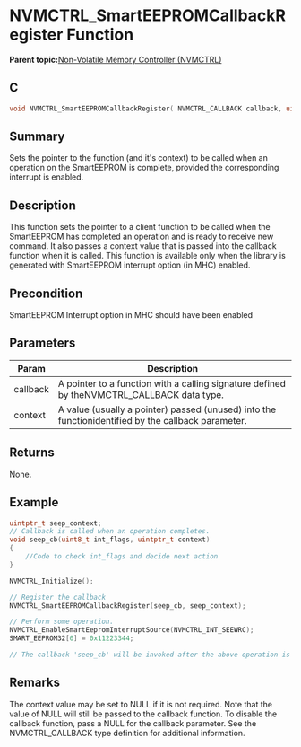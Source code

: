 # NVMCTRL\_SmartEEPROMCallbackRegister Function

**Parent topic:**[Non-Volatile Memory Controller \(NVMCTRL\)](GUID-BDDBCD3E-039E-4AB8-86D1-04EEA8A6AE67.md)

## C

```c
void NVMCTRL_SmartEEPROMCallbackRegister( NVMCTRL_CALLBACK callback, uintptr_t context )
```

## Summary

Sets the pointer to the function \(and it's context\) to be called when an operation on the SmartEEPROM is complete, provided the corresponding interrupt is enabled.

## Description

This function sets the pointer to a client function to be called when the SmartEEPROM has completed an operation and is ready to receive new command. It also passes a context value that is passed into the callback function when it is called. This function is available only when the library is generated with SmartEEPROM interrupt option \(in MHC\) enabled.

## Precondition

SmartEEPROM Interrupt option in MHC should have been enabled

## Parameters

|Param|Description|
|-----|-----------|
|callback|A pointer to a function with a calling signature defined by theNVMCTRL\_CALLBACK data type.|
|context|A value \(usually a pointer\) passed \(unused\) into the functionidentified by the callback parameter.|

## Returns

None.

## Example

```c
uintptr_t seep_context;
// Callback is called when an operation completes.
void seep_cb(uint8_t int_flags, uintptr_t context)
{
    //Code to check int_flags and decide next action
}

NVMCTRL_Initialize();

// Register the callback
NVMCTRL_SmartEEPROMCallbackRegister(seep_cb, seep_context);

// Perform some operation.
NVMCTRL_EnableSmartEepromInterruptSource(NVMCTRL_INT_SEEWRC);
SMART_EEPROM32[0] = 0x11223344;

// The callback 'seep_cb' will be invoked after the above operation is done.

```

## Remarks

The context value may be set to NULL if it is not required. Note that the value of NULL will still be passed to the callback function. To disable the callback function, pass a NULL for the callback parameter. See the NVMCTRL\_CALLBACK type definition for additional information.

